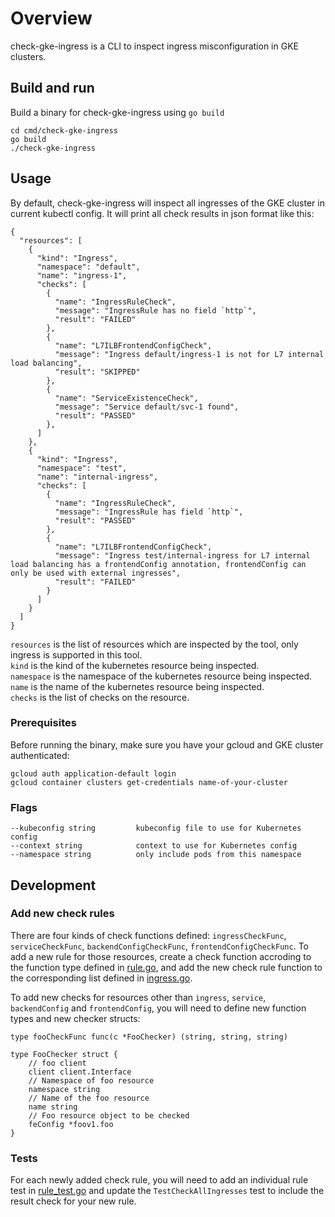 # Overview

check-gke-ingress is a CLI to inspect ingress misconfiguration in GKE clusters.

## Build and run

Build a binary for check-gke-ingress using `go build`

```
cd cmd/check-gke-ingress 
go build
./check-gke-ingress
```

## Usage

By default, check-gke-ingress will inspect all ingresses of the GKE cluster in current kubectl config.
It will print all check results in json format like this:
```
{
  "resources": [
    {
      "kind": "Ingress",
      "namespace": "default",
      "name": "ingress-1",
      "checks": [
        {
          "name": "IngressRuleCheck",
          "message": "IngressRule has no field `http`",
          "result": "FAILED"
        },
        {
          "name": "L7ILBFrontendConfigCheck",
          "message": "Ingress default/ingress-1 is not for L7 internal load balancing",
          "result": "SKIPPED"
        },
        {
          "name": "ServiceExistenceCheck",
          "message": "Service default/svc-1 found",
          "result": "PASSED"
        },
      ]
    },
    {
      "kind": "Ingress",
      "namespace": "test",
      "name": "internal-ingress",
      "checks": [
        {
          "name": "IngressRuleCheck",
          "message": "IngressRule has field `http`",
          "result": "PASSED"
        },
        {
          "name": "L7ILBFrontendConfigCheck",
          "message": "Ingress test/internal-ingress for L7 internal load balancing has a frontendConfig annotation, frontendConfig can only be used with external ingresses",
          "result": "FAILED"
        }
      ]
    }
  ]
}
```

`resources` is the list of resources which are inspected by the tool, only ingress is supported in this tool.   
`kind` is the kind of the kubernetes resource being inspected.   
`namespace` is the namespace of the kubernetes resource being inspected.  
`name` is the name of the kubernetes resource being inspected.  
`checks` is the list of checks on the resource.   

### Prerequisites

Before running the binary, make sure you have your gcloud and GKE cluster authenticated: 

```
gcloud auth application-default login
gcloud container clusters get-credentials name-of-your-cluster
```

### Flags

```
--kubeconfig string         kubeconfig file to use for Kubernetes config
--context string            context to use for Kubernetes config
--namespace string          only include pods from this namespace
```

## Development

### Add new check rules
There are four kinds of check functions defined: `ingressCheckFunc`, `serviceCheckFunc`, `backendConfigCheckFunc`, `frontendConfigCheckFunc`. 
To add a new rule for those resources, create a check function accroding to the function type defined in [rule.go](app/ingress/rule.go), 
and add the new check rule function to the corresponding list defined in [ingress.go](app/ingress/ingress.go).

To add new checks for resources other than `ingress`, `service`, `backendConfig` and `frontendConfig`, you will need to define new
function types and new checker structs:
```
type fooCheckFunc func(c *FooChecker) (string, string, string)

type FooChecker struct {
	// foo client
	client client.Interface
	// Namespace of foo resource 
	namespace string
	// Name of the foo resource 
	name string
	// Foo resource object to be checked
	feConfig *foov1.foo
}

```

### Tests
For each newly added check rule, you will need to add an individual rule test in [rule_test.go](app/ingress/rule_test.go) and update the `TestCheckAllIngresses` test to include the result check for your new rule.





